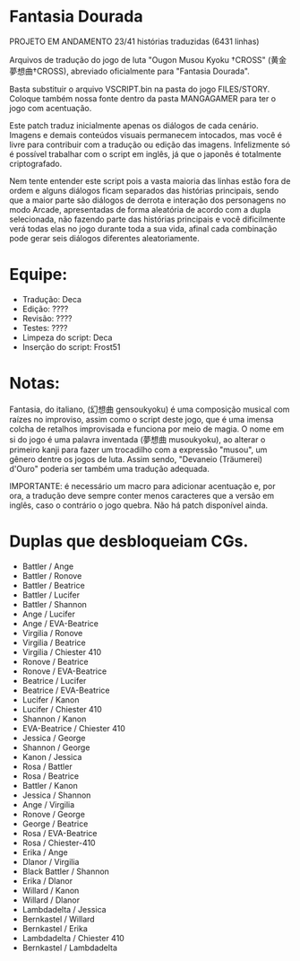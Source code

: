 # Fantasia Dourada

PROJETO EM ANDAMENTO 23/41 histórias traduzidas (6431 linhas)

Arquivos de tradução do jogo de luta "Ougon Musou Kyoku †CROSS" (黄金夢想曲†CROSS), abreviado oficialmente para "Fantasia Dourada".

Basta substituir o arquivo VSCRIPT.bin na pasta do jogo FILES/STORY. Coloque também nossa fonte dentro da pasta MANGAGAMER para ter o jogo com acentuação.

Este patch traduz inicialmente apenas os diálogos de cada cenário. Imagens e demais conteúdos visuais permanecem intocados, mas você é livre para contribuir com a tradução ou edição das imagens.
Infelizmente só é possível trabalhar com o script em inglês, já que o japonês é totalmente criptografado.

Nem tente entender este script pois a vasta maioria das linhas estão fora de ordem e alguns diálogos ficam separados das histórias principais,
sendo que a maior parte são diálogos de derrota e interação dos personagens no modo Arcade, apresentadas de forma aleatória de acordo com a dupla selecionada, 
não fazendo parte das histórias principais e você dificilmente verá todas elas no jogo durante toda a sua vida, afinal cada combinação pode gerar seis diálogos diferentes aleatoriamente.

# Equipe:
- Tradução: Deca
- Edição: ????
- Revisão: ????
- Testes: ????
- Limpeza do script: Deca
- Inserção do script: Frost51

# Notas:
Fantasia, do italiano, (幻想曲 gensoukyoku) é uma composição musical com raízes no improviso, assim como o script deste jogo, que é uma imensa colcha de retalhos improvisada e funciona por meio de magia.
O nome em si do jogo é uma palavra inventada (夢想曲 musoukyoku), ao alterar o primeiro kanji para fazer um trocadilho com a expressão "musou", um gênero dentre os jogos de luta. 
Assim sendo, "Devaneio (Träumerei) d'Ouro" poderia ser também uma tradução adequada.
 
IMPORTANTE: é necessário um macro para adicionar acentuação e, por ora, a tradução deve sempre conter menos caracteres que a versão em inglês, caso o contrário o jogo quebra. Não há patch disponível ainda.

# Duplas que desbloqueiam CGs.

- Battler / Ange
- Battler / Ronove
- Battler / Beatrice
- Battler / Lucifer
- Battler / Shannon
- Ange / Lucifer
- Ange / EVA-Beatrice
- Virgilia / Ronove
- Virgilia / Beatrice
- Virgilia / Chiester 410
- Ronove / Beatrice
- Ronove / EVA-Beatrice
- Beatrice / Lucifer
- Beatrice / EVA-Beatrice
- Lucifer / Kanon
- Lucifer / Chiester 410
- Shannon / Kanon
- EVA-Beatrice / Chiester 410
- Jessica / George
- Shannon / George
- Kanon / Jessica
- Rosa / Battler
- Rosa / Beatrice
- Battler / Kanon
- Jessica / Shannon
- Ange / Virgilia
- Ronove / George
- George / Beatrice
- Rosa / EVA-Beatrice
- Rosa / Chiester-410
- Erika / Ange
- Dlanor / Virgilia
- Black Battler / Shannon
- Erika / Dlanor
- Willard / Kanon
- Willard / Dlanor
- Lambdadelta / Jessica
- Bernkastel / Willard
- Bernkastel / Erika
- Lambdadelta / Chiester 410
- Bernkastel / Lambdadelta 
